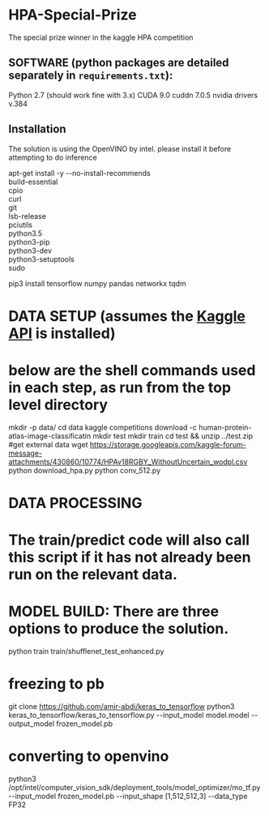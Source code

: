 # HPA-Special-Prize

The special prize winner in the kaggle HPA competition

## SOFTWARE (python packages are detailed separately in `requirements.txt`):
Python 2.7 (should work fine with 3.x)
CUDA 9.0
cuddn 7.0.5
nvidia drivers v.384

## Installation
The solution is using the OpenVINO by intel. please install it before attempting to do inference

apt-get install -y --no-install-recommends \
        build-essential \
        cpio \
        curl \
        git \
        lsb-release \
        pciutils \
        python3.5 \
        python3-pip \
        python3-dev \
        python3-setuptools \
        sudo

pip3 install tensorflow numpy pandas networkx tqdm

# DATA SETUP (assumes the [Kaggle API](https://github.com/Kaggle/kaggle-api) is installed)
# below are the shell commands used in each step, as run from the top level directory
mkdir -p data/
cd data
kaggle competitions download -c human-protein-atlas-image-classificatin
mkdir test
mkdir train
cd test && unzip ../test.zip
#get external data
wget https://storage.googleapis.com/kaggle-forum-message-attachments/430860/10774/HPAv18RGBY_WithoutUncertain_wodpl.csv
python download_hpa.py
python conv_512.py


# DATA PROCESSING
# The train/predict code will also call this script if it has not already been run on the relevant data.

# MODEL BUILD: There are three options to produce the solution.
python train train/shufflenet_test_enhanced.py
# freezing to pb
git clone https://github.com/amir-abdi/keras_to_tensorflow
python3 keras_to_tensorflow/keras_to_tensorflow.py --input_model model.model --output_model frozen_model.pb
# converting to openvino
python3 /opt/intel/computer_vision_sdk/deployment_tools/model_optimizer/mo_tf.py --input_model frozen_model.pb --input_shape [1,512,512,3] --data_type FP32


